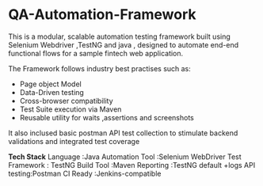 # QA-Automation-Framework
This is a modular, scalable automation testing framework built using Selenium Webdriver ,TestNG and java , designed to automate end-end functional flows for a sample fintech web application.

The Framework follows industry best practises such as:
* Page object Model
* Data-Driven testing
* Cross-browser compatibility
* Test Suite execution via Maven
* Reusable utility for waits ,assertions and screenshots

It also inclused basic postman  API test collection to stimulate backend validations and integrated test coverage

**Tech Stack**
Language :Java
Automation Tool :Selenium WebDriver
Test Framework : TestNG
Build Tool :Maven
Reporting :TestNG default +logs
API testing:Postman
CI Ready :Jenkins-compatible
